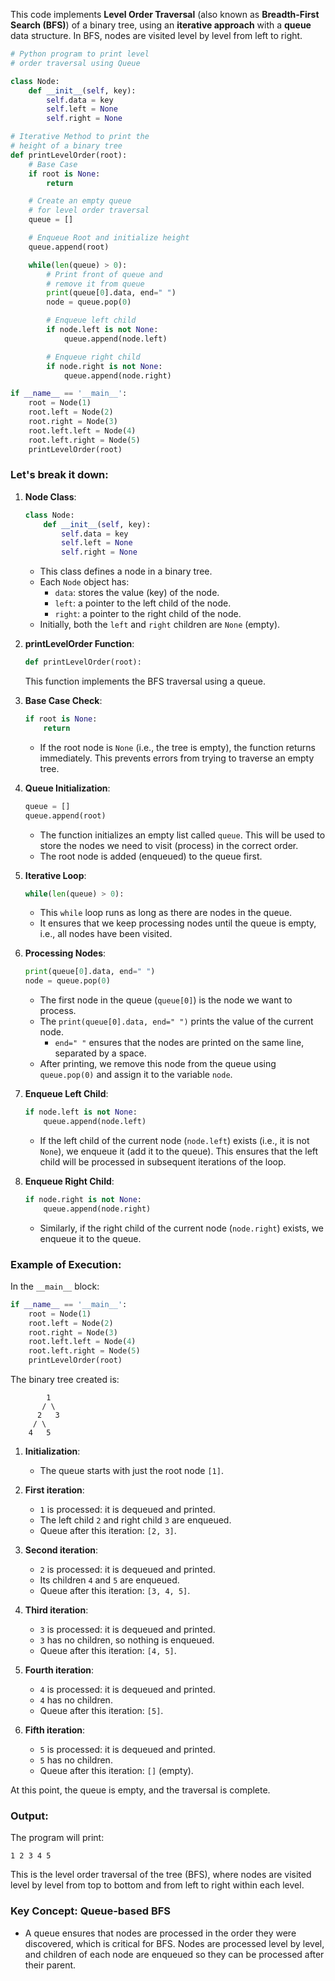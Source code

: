 This code implements **Level Order Traversal** (also known as **Breadth-First Search (BFS)**) of a binary tree, using an **iterative approach** with a **queue** data structure. In BFS, nodes are visited level by level from left to right.

```python
# Python program to print level
# order traversal using Queue

class Node:
    def __init__(self, key):
        self.data = key
        self.left = None
        self.right = None

# Iterative Method to print the
# height of a binary tree
def printLevelOrder(root):
    # Base Case
    if root is None:
        return

    # Create an empty queue
    # for level order traversal
    queue = []

    # Enqueue Root and initialize height
    queue.append(root)

    while(len(queue) > 0):
        # Print front of queue and
        # remove it from queue
        print(queue[0].data, end=" ")
        node = queue.pop(0)

        # Enqueue left child
        if node.left is not None:
            queue.append(node.left)

        # Enqueue right child
        if node.right is not None:
            queue.append(node.right)

if __name__ == '__main__':
    root = Node(1)
    root.left = Node(2)
    root.right = Node(3)
    root.left.left = Node(4)
    root.left.right = Node(5)
    printLevelOrder(root)

```

### Let's break it down:

1. **Node Class**:
   ```python
   class Node:
       def __init__(self, key):
           self.data = key
           self.left = None
           self.right = None
   ```
   - This class defines a node in a binary tree.
   - Each `Node` object has:
     - `data`: stores the value (key) of the node.
     - `left`: a pointer to the left child of the node.
     - `right`: a pointer to the right child of the node.
   - Initially, both the `left` and `right` children are `None` (empty).

2. **printLevelOrder Function**:
   ```python
   def printLevelOrder(root):
   ```
   This function implements the BFS traversal using a queue.

3. **Base Case Check**:
   ```python
   if root is None:
       return
   ```
   - If the root node is `None` (i.e., the tree is empty), the function returns immediately. This prevents errors from trying to traverse an empty tree.

4. **Queue Initialization**:
   ```python
   queue = []
   queue.append(root)
   ```
   - The function initializes an empty list called `queue`. This will be used to store the nodes we need to visit (process) in the correct order.
   - The root node is added (enqueued) to the queue first.

5. **Iterative Loop**:
   ```python
   while(len(queue) > 0):
   ```
   - This `while` loop runs as long as there are nodes in the queue.
   - It ensures that we keep processing nodes until the queue is empty, i.e., all nodes have been visited.

6. **Processing Nodes**:
   ```python
   print(queue[0].data, end=" ")
   node = queue.pop(0)
   ```
   - The first node in the queue (`queue[0]`) is the node we want to process.
   - The `print(queue[0].data, end=" ")` prints the value of the current node.
     - `end=" "` ensures that the nodes are printed on the same line, separated by a space.
   - After printing, we remove this node from the queue using `queue.pop(0)` and assign it to the variable `node`.

7. **Enqueue Left Child**:
   ```python
   if node.left is not None:
       queue.append(node.left)
   ```
   - If the left child of the current node (`node.left`) exists (i.e., it is not `None`), we enqueue it (add it to the queue). This ensures that the left child will be processed in subsequent iterations of the loop.

8. **Enqueue Right Child**:
   ```python
   if node.right is not None:
       queue.append(node.right)
   ```
   - Similarly, if the right child of the current node (`node.right`) exists, we enqueue it to the queue.

### Example of Execution:

In the `__main__` block:
```python
if __name__ == '__main__':
    root = Node(1)
    root.left = Node(2)
    root.right = Node(3)
    root.left.left = Node(4)
    root.left.right = Node(5)
    printLevelOrder(root)
```

The binary tree created is:

```
        1
       / \
      2   3
     / \
    4   5
```

1. **Initialization**:
   - The queue starts with just the root node `[1]`.

2. **First iteration**:
   - `1` is processed: it is dequeued and printed.
   - The left child `2` and right child `3` are enqueued.
   - Queue after this iteration: `[2, 3]`.

3. **Second iteration**:
   - `2` is processed: it is dequeued and printed.
   - Its children `4` and `5` are enqueued.
   - Queue after this iteration: `[3, 4, 5]`.

4. **Third iteration**:
   - `3` is processed: it is dequeued and printed.
   - `3` has no children, so nothing is enqueued.
   - Queue after this iteration: `[4, 5]`.

5. **Fourth iteration**:
   - `4` is processed: it is dequeued and printed.
   - `4` has no children.
   - Queue after this iteration: `[5]`.

6. **Fifth iteration**:
   - `5` is processed: it is dequeued and printed.
   - `5` has no children.
   - Queue after this iteration: `[]` (empty).

At this point, the queue is empty, and the traversal is complete.

### Output:

The program will print:
```
1 2 3 4 5
```
This is the level order traversal of the tree (BFS), where nodes are visited level by level from top to bottom and from left to right within each level.

### Key Concept: **Queue-based BFS**
- A queue ensures that nodes are processed in the order they were discovered, which is critical for BFS. Nodes are processed level by level, and children of each node are enqueued so they can be processed after their parent.